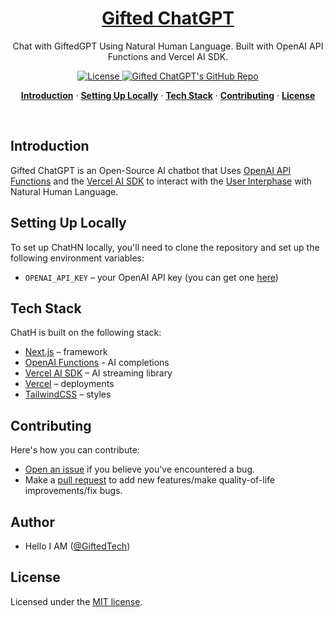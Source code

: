 <a href="https://giftedgpt.vercel.app">
  <h1 align="center">Gifted ChatGPT</h1>
</a>

<p align="center">
  Chat with GiftedGPT Using Natural Human Language. Built with OpenAI API Functions and Vercel AI SDK. 
</p>

<p align="center">
  <a href="https://github.com/Giftedmaurice/giftedgpt/blob/main/LICENSE">
    <img src="https://img.shields.io/github/license/steven-tey/chathn?label=license&logo=github&color=f80&logoColor=fff" alt="License" />
  </a>
  <a href="https://github.com/Giftedmaurice/giftedgpt"><img src="https://img.shields.io/github/stars/steven-tey/chathn?style=social" alt="Gifted ChatGPT's GitHub Repo"></a>
</p>

<p align="center">
  <a href="#introduction"><strong>Introduction</strong></a> ·
  <a href="#setting-up-locally"><strong>Setting Up Locally</strong></a> ·
  <a href="#tech-stack"><strong>Tech Stack</strong></a> ·
  <a href="#contributing"><strong>Contributing</strong></a> ·
  <a href="#license"><strong>License</strong></a>
</p>
<br/>

## Introduction

Gifted ChatGPT is an Open-Source AI chatbot that Uses [OpenAI API Functions](https://platform.openai.com/docs/guides/gpt/function-calling) and the [Vercel AI SDK](https://sdk.vercel.ai/docs) to interact with the [User Interphase](https://github.com/Giftedmaurice/giftedgpt) with Natural Human Language.

## Setting Up Locally

To set up ChatHN locally, you'll need to clone the repository and set up the following environment variables:

- `OPENAI_API_KEY` – your OpenAI API key (you can get one [here](https://platform.openai.com/account/api-keys))

## Tech Stack

ChatH is built on the following stack:

- [Next.js](https://nextjs.org/) – framework
- [OpenAI Functions](https://platform.openai.com/docs/guides/gpt/function-calling) - AI completions
- [Vercel AI SDK](https://sdk.vercel.ai/docs) – AI streaming library
- [Vercel](https://vercel.com) – deployments
- [TailwindCSS](https://tailwindcss.com/) – styles

## Contributing

Here's how you can contribute:

- [Open an issue](https://github.com/Giftedmaurice/giftedgpt/issues) if you believe you've encountered a bug.
- Make a [pull request](https://github.com/Giftedmaurice/giftedgpt/pull) to add new features/make quality-of-life improvements/fix bugs.

## Author

- Hello I AM ([@GiftedTech](https://wa.me/254728782591))

## License

Licensed under the [MIT license](https://github.com/Giftedmaurice/giftedgpt/blob/main/LICENSE.md).
